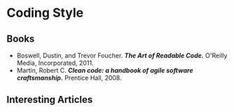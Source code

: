 Coding Style
=========================

Books
-----

+ Boswell, Dustin, and Trevor Foucher. ***The Art of Readable Code.*** O'Reilly Media, Incorporated, 2011.
+ Martin, Robert C. ***Clean code: a handbook of agile software craftsmanship.*** Prentice Hall, 2008.



Interesting Articles
--------------------


